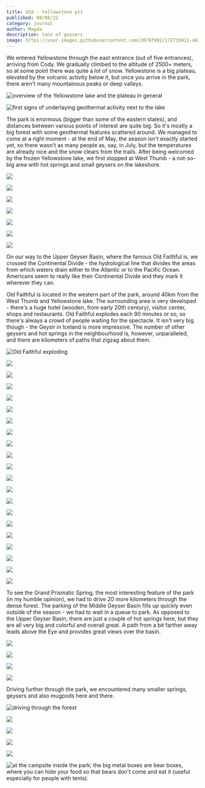 ```yaml
---
title: USA - Yellowstone pt1
published: 08/06/22
category: journal
author: Magda
description: tons of geysers
image: https://user-images.githubusercontent.com/20797902/172719811-a63bed00-d483-44d1-a762-53097afb75d7.jpg
---
```


We entered Yellowstone through the east entrance (out of five entrances), arriving from Cody. We gradually climbed to the altitude of 2500+ meters, so at some point there was quite a lot of snow. Yellowstone is a big plateau, elevated by the volcanic activity below it, but once you arrive in the park, there aren't many mountainous peaks or deep valleys. 

![overview of the Yellowstone lake and the plateau in general](https://user-images.githubusercontent.com/20797902/172718818-019a9a92-3a56-4f4b-8aef-71904c1ff2cb.jpg)

![first signs of underlaying geothermal activity next to the lake](https://user-images.githubusercontent.com/20797902/172718821-7e5ede89-5a1c-4cd0-b99f-10a70da1358e.jpg)

The park is enormous (bigger than some of the eastern states), and distances between various points of interest are quite big. So it's mostly a big forest with some geothermal features scattered around. We managed to come at a right moment - at the end of May, the season isn't exactly started yet, so there wasn't as many people as, say, in July, but the temperatures are already nice and the snow clears from the trails. After being welcomed by the frozen Yellowstone lake, we first stopped at West Thumb - a not-so-big area with hot springs and small geysers on the lakeshore. 

![](https://user-images.githubusercontent.com/20797902/172718932-6a9d5df6-27ed-4ab6-bbcb-8b05014f923a.jpg)

![](https://user-images.githubusercontent.com/20797902/172718956-37d52a80-f0ca-4001-b812-a590edd74046.jpg)

![](https://user-images.githubusercontent.com/20797902/172718969-3d7df9d2-e71a-4b45-ac56-3be4a5218a52.jpg)

![](https://user-images.githubusercontent.com/20797902/172718974-52895584-22b0-4915-9238-fea162666f80.jpg)

![](https://user-images.githubusercontent.com/20797902/172718978-cf8aefe4-083d-42ef-9836-e57e4c0aec19.jpg)

![](https://user-images.githubusercontent.com/20797902/172718990-53515386-c11c-4694-929e-6c17b7c4ae9d.jpg)

![](https://user-images.githubusercontent.com/20797902/172719006-0ce1a254-f3c2-4a24-8f4a-6c16ebdd1f71.jpg)

On our way to the Upper Geyser Basin, where the famous Old Faithful is, we crossed the Continental Divide - the hydrological line that divides the areas from which waters drain either to the Atlantic or to the Pacific Ocean. Americans seem to really like their Continental Divide and they mark it wherever they can. 

Old Faithful is located in the western part of the park, around 40km from the West Thumb and Yellowstone lake. The surrounding area is very developed - there's a huge hotel (wooden, from early 20th century), visitor center, shops and restaurants. Old Faithful explodes each 90 minutes or so, so there's always a crowd of people waiting for the spectacle. It isn't very big though - the Geysir in Iceland is more impressive. The number of other geysers and hot springs in the neighbourhood is, however, unparalleled, and there are kilometers of paths that zigzag about them.

![Old Faithful exploding](https://user-images.githubusercontent.com/20797902/172720745-1dc8fe5b-6184-44ab-85d5-4f7c1769a69f.jpg)

![](https://user-images.githubusercontent.com/20797902/172719548-af24ee6b-7321-44a0-8c35-4e92fd61d695.jpg)

![](https://user-images.githubusercontent.com/20797902/172719712-2beda5c1-5c83-495e-92e5-22a05779d3d6.jpg)

![](https://user-images.githubusercontent.com/20797902/172719811-a63bed00-d483-44d1-a762-53097afb75d7.jpg)

![](https://user-images.githubusercontent.com/20797902/172719929-a59191d5-4e0b-4ff8-8af2-14068a7fec16.jpg)

![](https://user-images.githubusercontent.com/20797902/172720017-2052b65e-73e2-483b-bda5-2c732364f7cf.jpg)

![](https://user-images.githubusercontent.com/20797902/172720149-e4a880e9-a7ce-465e-a0dc-abe89e65eb3d.jpg)

![](https://user-images.githubusercontent.com/20797902/172720196-e618ed74-f649-470a-81ef-68f849cb023b.jpg)

![](https://user-images.githubusercontent.com/20797902/172720230-03f409ce-7071-4d2a-bbb3-e1731beb6daf.jpg)

![](https://user-images.githubusercontent.com/20797902/172720329-a9ec4300-60df-402e-be35-e9ab6c4a7f8e.jpg)

![](https://user-images.githubusercontent.com/20797902/172720381-3ba9c244-d126-4364-a8be-4b320d83a6a8.jpg)

![](https://user-images.githubusercontent.com/20797902/172720421-4a3bfad4-c4df-422f-9d0e-8b341a3c3dfd.jpg)

![](https://user-images.githubusercontent.com/20797902/172720438-4e22cf4e-daf3-43d2-a619-b9e7def9b5df.jpg)

![](https://user-images.githubusercontent.com/20797902/172720447-b31b4153-e336-4f61-b94e-5303b7f4b752.jpg)

![](https://user-images.githubusercontent.com/20797902/172720458-2f707b0d-19f6-4d59-9ee8-2e7f78a98e5a.jpg)

![](https://user-images.githubusercontent.com/20797902/172720485-ccbc5bdb-41bb-4c20-828e-70e1c59a2074.jpg)

![](https://user-images.githubusercontent.com/20797902/172720534-9a56871e-5c8b-45f3-b4cb-4bcf326df00f.jpg)

![](https://user-images.githubusercontent.com/20797902/172720559-eb28f4cc-a28f-41d3-a26d-486129d21f30.jpg)

![](https://user-images.githubusercontent.com/20797902/172720582-450ec164-614e-4f54-ac9f-3014af2bcb18.jpg)

![](https://user-images.githubusercontent.com/20797902/172720602-742e6790-4ac8-4979-91ea-0a359d24acb3.jpg)

![](https://user-images.githubusercontent.com/20797902/172720621-f0c1d53e-9df1-41ce-9c6d-6c89f1657542.jpg)


To see the Grand Prismatic Spring, the most interesting feature of the park (in my humble opinion), we had to drive 20 more kilometers through the dense forest. The parking of the Middle Geyser Basin fills up quickly even outside of the season - we had to wait in a queue to park. As opposed to the Upper Geyser Basin, there are just a couple of hot springs here, but they are all very big and colorful and overall great. A path from a bit farther away leads above the Eye and provides great views over the basin.

![](https://user-images.githubusercontent.com/20797902/172720982-9e93668f-1ec3-4808-a6fe-c8e11f28802f.jpg)

![](https://user-images.githubusercontent.com/20797902/172721007-707e94f3-e502-4415-8dce-26fb189dc313.jpg)

![](https://user-images.githubusercontent.com/20797902/172721015-45f284fb-cdbc-4432-bec4-8bbf3e618a34.jpg)

![](https://user-images.githubusercontent.com/20797902/172721249-f7726081-e3bb-4b5c-b780-2cf738d5c244.jpg)

Driving further through the park, we encountered many smaller springs, geysers and also mugpods here and there. 

![driving through the forest](https://user-images.githubusercontent.com/20797902/172721295-9b52fdde-4477-49ad-9981-43d522e9729b.jpg)

![](https://user-images.githubusercontent.com/20797902/172721345-dab2c599-e655-483e-9a87-1f10b01e999a.jpg)

![](https://user-images.githubusercontent.com/20797902/172721361-99bba24e-ef7e-4bdf-b7f5-1b6beae1e6ba.jpg)

![](https://user-images.githubusercontent.com/20797902/172721383-f18587a2-c903-41ca-8b4c-49e4265fdddf.jpg)

![](https://user-images.githubusercontent.com/20797902/172721464-648035cb-9ac4-43ef-bcc6-c6bb368e19e4.jpg)


![at the campsite inside the park; the big metal boxes are bear boxes, where you can hide your food so that bears don't come and eat it (useful especially for people with tents).](https://user-images.githubusercontent.com/20797902/172721479-ce09fba9-413d-4fc0-844f-0b01f4746b8e.jpg)






